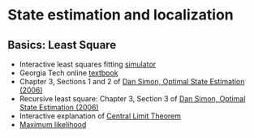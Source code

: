 # State estimation and localization

## Basics: Least Square

-	Interactive least squares fitting [simulator](https://phet.colorado.edu/sims/html/least-squares-regression/latest/least-squares-regression_en.html)
-	Georgia Tech online [textbook](https://textbooks.math.gatech.edu/ila/least-squares.html)
-	Chapter 3, Sections 1 and 2 of [Dan Simon, Optimal State Estimation (2006)](https://onlinelibrary.wiley.com/doi/book/10.1002/0470045345)
-	Recursive least square: Chapter 3, Section 3 of [Dan Simon, Optimal State Estimation (2006)](https://onlinelibrary.wiley.com/doi/book/10.1002/0470045345)
-	Interactive explanation of [Central Limit Theorem](http://mfviz.com/central-limit/)
-	[Maximum likelihood](https://arxiv.org/pdf/0804.2996.pdf)
